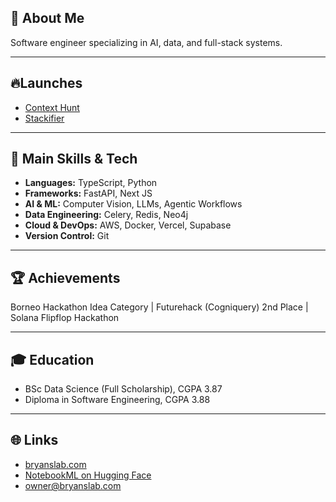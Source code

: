 ## 👋 About Me

Software engineer specializing in AI, data, and full-stack systems. 

---


## 🔥Launches
- [Context Hunt](https://chromewebstore.google.com/detail/ghpfbkbjmkahphbldapidilapjdbmblj?utm_source=item-share-cb)
- [Stackifier](https://www.stackifier.com/)
  
---

## 🚀 Main Skills & Tech

- **Languages:** TypeScript, Python  
- **Frameworks:** FastAPI, Next JS  
- **AI & ML:** Computer Vision, LLMs, Agentic Workflows  
- **Data Engineering:** Celery, Redis, Neo4j
- **Cloud & DevOps:** AWS, Docker, Vercel, Supabase  
- **Version Control:** Git

---

## 🏆 Achievements
Borneo Hackathon Idea Category | Futurehack (Cogniquery) 2nd Place | Solana Flipflop Hackathon  

---

## 🎓 Education

- BSc Data Science (Full Scholarship), CGPA 3.87  
- Diploma in Software Engineering, CGPA 3.88

---

## 🌐 Links

- [bryanslab.com](https://bryanslab.com)  
- [NotebookML on Hugging Face](https://huggingface.co/NotebookML)  
- [owner@bryanslab.com](mailto:owner@bryanslab.com)
